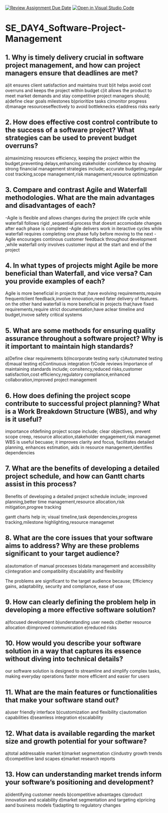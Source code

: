 [![Review Assignment Due Date](https://classroom.github.com/assets/deadline-readme-button-22041afd0340ce965d47ae6ef1cefeee28c7c493a6346c4f15d667ab976d596c.svg)](https://classroom.github.com/a/9pw6JKcu)
[![Open in Visual Studio Code](https://classroom.github.com/assets/open-in-vscode-2e0aaae1b6195c2367325f4f02e2d04e9abb55f0b24a779b69b11b9e10269abc.svg)](https://classroom.github.com/online_ide?assignment_repo_id=16701667&assignment_repo_type=AssignmentRepo)
# SE_DAY4_Software-Project-Management
## 1. Why is timely delivery crucial in software project management, and how can project managers ensure that deadlines are met?
a)it ensures client satisfaction and maintains trust
b)it helps avoid cost overruns and keeps the project within budget
c)it allows the product to meet market demands and stay competitive
project managers should;
a)define clear goals milestones
b)prioritize tasks
c)monitor progress
d)manage resourceseffectively to avoid bottleknecks
e)address risks early

## 2. How does effective cost control contribute to the success of a software project? What strategies can be used to prevent budget overruns?
a)maximizing resources efficiency, keeping the project within the budget,preventing delays,enhancing stakeholder confidence by showing strong financial management
strategies include;
accurate budgeting,regular cost tracking,scope management,risk management,resource optimization

## 3. Compare and contrast Agile and Waterfall methodologies. What are the main advantages and disadvantages of each?
-Agile is flexible and allows changes during the project life cycle while waterfall follows rigid ,sequential process that doesnt accomodate changes after each phase is completed
-Agile delivers work in iteractive cycles while waterfall requires completing one phase fully before moving to the next
-Agile encourages continous customer feedback throughout development ,while waterfall only involves customer input at the start and end of the project

## 4. In what types of projects might Agile be more beneficial than Waterfall, and vice versa? Can you provide examples of each?
Agile is more beneficial in projects that ;have evolving requirements,require frequentclient feedback,involve innovation,need fater delivery of features.
on the other hand waterfall is more beneficial in projects that;have fixed requirements,require strict documentation,have aclear timeline and budget,invove safety critical systems

## 5. What are some methods for ensuring quality assurance throughout a software project? Why is it important to maintain high standards?
 a)Define clear requirements
 b)Incorporate testing early 
 c)Automated testing
 d)maual testing
 e)Continuous integration
 f)Code reviews
 Importance of maintaining standards include;
 consitency,reduced risks,customer satisfaction,cost efficiency,regulatory compliance,enhanced collaboration,improved project management
 
## 6. How does defining the project scope contribute to successful project planning? What is a Work Breakdown Structure (WBS), and why is it useful?
importance ofdefining project scope include;
clear objectives, prevent scope creep, resource allocation,stakeholder engagement,risk managemet
WBS is useful becuase;
it improves clarity and focus, facilitates detailed planning, enhances estimation, aids in resource management,identifies dependencies

## 7. What are the benefits of developing a detailed project schedule, and how can Gantt charts assist in this process?
Benefits of developing a detailed project schedule include;
improved planning,better time management,resource allocation,risk mitigation,progree tracking

gantt charts help in;
visual timeline,task dependencies,progress tracking,milestone highlighting,resource managemet
## 8. What are the core issues that your software aims to address? Why are these problems significant to your target audience?
a)automation of manual processes
b)data management and accessibility
c)integration and compatibility
d)scalability and flexibility

The problems are significant to the target audience because;
Efficiency gains, adaptability, security and compliance, ease of use
## 9. How can clearly defining the problem help in developing a more effective software solution?
a)focused development
b)understanding user needs
c)better resource allocation
d)improved communication
e)reduced risks
## 10. How would you describe your software solution in a way that captures its essence without diving into technical details?
our software solution is designed to streamline and simplify complex tasks, making everyday operations faster more efficient and easier for users 
## 11. What are the main features or functionalities that make your software stand out?
a)user friendly interface
b)customization and flexibility
c)automation capabilities
d)seamless integration
e)scalability

## 12. What data is available regarding the market size and growth potential for your software?
a)total addressable market
b)market segmentation
c)industry growth trends
d)competitive land scapes
e)market research reports
## 13. How can understanding market trends inform your software’s positioning and development?
a)identifying customer needs
b)competitive advantages
c)product innovation and scalability
d)market segmentation and targeting
e)pricing aand business models
f)adapting to regulatory changes


